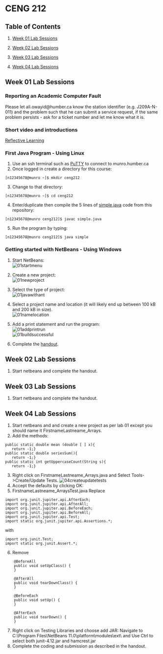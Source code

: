 CENG 212
========

Table of Contents
-----------------

1.  [Week 01 Lab Sessions](#week-01-lab-sessions)

2.  [Week 02 Lab Sessions](#week-02-lab-sessions)

3.  [Week 03 Lab Sessions](#week-03-lab-sessions)

4.  [Week 04 Lab Sessions](#week-04-lab-sessions)

Week 01 Lab Sessions
--------------------

### Reporting an Academic Computer Fault

Please let ali.owayid\@humber.ca know the station identifier (e.g. J209A-N-011)
and the problem such that he can submit a service request, if the same problem
persists - ask for a ticket number and let me know what it is.

### Short video and introductions

[Reflective Learning](https://www.youtube.com/watch?v=kM-DXWEns2Y&t=28s)

### First Java Program - Using Linux

1. Use an ssh terminal such as <a href="https://www.chiark.greenend.org.uk/~sgtatham/putty/latest.html">PuTTY</a> to connect to munro.humber.ca
2. Once logged in create a directory for this course:
```
[n12345678@munro ~]$ mkdir ceng212
```
3. Change to that directory:
```
[n12345678@munro ~]$ cd ceng212
```
4. Enter/duplicate then compile the 5 lines of [simple.java](https://github.com/six0four/ceng212/blob/master/simple.java) code from this repository:
```
[n12345678@munro ceng212]$ javac simple.java
```
5. Run the program by typing:
```
[n12345678@munro ceng212]$ java simple
```

### Getting started with NetBeans - Using Windows

1. Start NetBeans:  
![01startmenu](https://raw.githubusercontent.com/six0four/ceng212/master/images/01startmenu.jpg)  

2. Create a new project:  
![01newproject](https://raw.githubusercontent.com/six0four/ceng212/master/images/01newproject.jpg)  

3. Select the type of project:  
![01javawithant](https://raw.githubusercontent.com/six0four/ceng212/master/images/01javawithant.jpg)  

4. Select a project name and location (it will likely end up between 100 kB and 200 kB in size).  
![01namelocation](https://raw.githubusercontent.com/six0four/ceng212/master/images/01namelocation.jpg)  

5. Add a print statement and run the program:  
![01addprintrun](https://raw.githubusercontent.com/six0four/ceng212/master/images/01addprintrun.jpg)  
![01buildsuccessful](https://raw.githubusercontent.com/six0four/ceng212/master/images/01buildsuccessful.jpg)   

6. Complete the [handout](https://raw.githubusercontent.com/six0four/ceng212/master/labs/ceng212lab01.docx).

Week 02 Lab Sessions
--------------------

1. Start netbeans and complete the handout.

Week 03 Lab Sessions
--------------------

1. Start netbeans and complete the handout.

Week 04 Lab Sessions
--------------------

1. Start netbeans and and create a new project as per lab 01 except you should name it FirstnameLastneame_Arrays.
2. Add the methods:
```
public static double mean (double [ ] x){
   return -1;}
public static double seriesSum(){
   return -1;}
public static int getUppercaseCount(String s){
   return -1;}
```
3. Right click on FirstnameLastneame_Arrays.java and Select Tools->Create/Update Tests.
![04createupdatetests](https://raw.githubusercontent.com/six0four/ceng212/master/images/04createupdatetests.jpg)  
4. Accept the defaults by clicking OK:
5. FirstnameLastneame_ArraysTest.java Replace
```
import org.junit.jupiter.api.AfterEach;
import org.junit.jupiter.api.AfterAll;
import org.junit.jupiter.api.BeforeEach;
import org.junit.jupiter.api.BeforeAll;
import org.junit.jupiter.api.Test;
import static org.junit.jupiter.api.Assertions.*;

```
with
```
import org.junit.Test;
import static org.junit.Assert.*;
```
6. Remove
```
	@BeforeAll
    public void setUpClass() {
    }
    
    @AfterAll
    public void tearDownClass() {
    }
    
    @BeforeEach
    public void setUp() {
    }
    
    @AfterEach
    public void tearDown() {
    }
```
7. Right click on Testing Libraries and choose add JAR:
Navigate to C:\Program Files\NetBeans 11.0\platform\modules\ext\ and
Use Ctrl to select both junit-4.12.jar and hamcrest.jar
3. Complete the coding and submission as described in the handout.